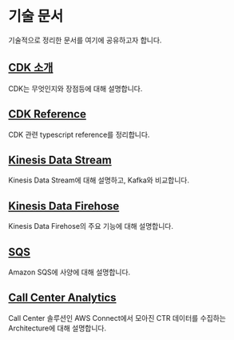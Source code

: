 # 기술 문서

기술적으로 정리한 문서를 여기에 공유하고자 합니다. 

## [CDK 소개](https://github.com/kyopark2014/techinical-summary/blob/main/cdk-introduction.md)

CDK는 무엇인지와 장점등에 대해 설명합니다. 

## [CDK Reference](https://github.com/kyopark2014/techinical-summary/blob/main/cdk-reference.md) 

CDK 관련 typescript reference를 정리합니다. 

## [Kinesis Data Stream](https://github.com/kyopark2014/technical-summary/blob/main/kinesis-data-stream.md)

Kinesis Data Stream에 대해 설명하고, Kafka와 비교합니다. 

## [Kinesis Data Firehose](https://github.com/kyopark2014/technical-summary/blob/main/kinesis-data-firehose.md)

Kinesis Data Firehose의 주요 기능에 대해 설명합니다.


## [SQS](https://github.com/kyopark2014/technical-summary/blob/main/sqs.md)

Amazon SQS에 사양에 대해 설명합니다. 


## [Call Center Analytics](https://github.com/kyopark2014/technical-summary/blob/main/call-center-analytics.md)

Call Center 솔루션인 AWS Connect에서 모아진 CTR 데이터를 수집하는 Architecture에 대해 설명합니다. 
